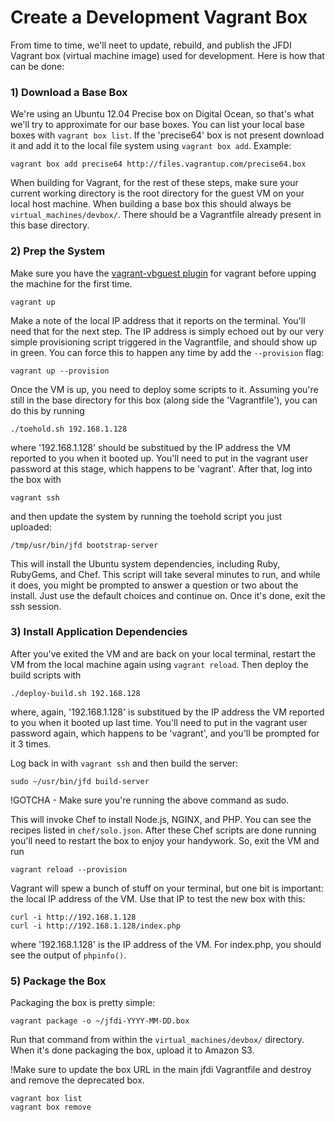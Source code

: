 Create a Development Vagrant Box
================================
From time to time, we'll neet to update, rebuild, and publish the JFDI Vagrant
box (virtual machine image) used for development.  Here is how that can be done:

### 1) Download a Base Box
We're using an Ubuntu 12.04 Precise box on Digital Ocean, so that's what we'll
try to approximate for our base boxes. You can list your local base boxes with
`vagrant box list`. If the 'precise64' box is not present download it and add
it to the local file system using `vagrant box add`. Example:

	vagrant box add precise64 http://files.vagrantup.com/precise64.box

When building for Vagrant, for the rest of these steps, make sure your current
working directory is the root directory for the guest VM on your local host
machine. When building a base box this should always be
`virtual_machines/devbox/`. There should be a Vagrantfile already present in
this base directory.

### 2) Prep the System
Make sure you have the [vagrant-vbguest
plugin](https://github.com/dotless-de/vagrant-vbguest) for vagrant before
upping the machine for the first time.

	vagrant up

Make a note of the local IP address that it reports on the terminal. You'll
need that for the next step. The IP address is simply echoed out by our very simple
provisioning script triggered in the Vagrantfile, and should show up in green.
You can force this to happen any time by add the `--provision` flag:

	vagrant up --provision

Once the VM is up, you need to deploy some scripts to it. Assuming you're still
in the base directory for this box (along side the 'Vagrantfile'), you can do
this by running

	./toehold.sh 192.168.1.128

where '192.168.1.128' should be substitued by the IP address the VM reported to
you when it booted up. You'll need to put in the vagrant user password at this
stage, which happens to be 'vagrant'. After that, log into the box with

	vagrant ssh

and then update the system by running the toehold script you just uploaded:

	/tmp/usr/bin/jfd bootstrap-server

This will install the Ubuntu system dependencies, including Ruby, RubyGems, and
Chef. This script will take several minutes to run, and while it does, you
might be prompted to answer a question or two about the install. Just use the
default choices and continue on. Once it's done, exit the ssh session.


### 3) Install Application Dependencies
After you've exited the VM and are back on your local terminal, restart the VM
from the local machine again using `vagrant reload`. Then deploy the build
scripts with

	./deploy-build.sh 192.168.128

where, again, '192.168.1.128' is substitued by the IP address the VM reported
to you when it booted up last time. You'll need to put in the vagrant user
password again, which happens to be 'vagrant', and you'll be prompted for it 3
times.

Log back in with `vagrant ssh` and then build the server:

	sudo ~/usr/bin/jfd build-server

!GOTCHA - Make sure you're running the above command as sudo.

This will invoke Chef to install Node.js, NGINX, and PHP. You can see the
recipes listed in `chef/solo.json`. After these Chef scripts are done running
you'll need to restart the box to enjoy your handywork. So, exit the VM and run

	vagrant reload --provision

Vagrant will spew a bunch of stuff on your terminal, but one bit is important:
the local IP address of the VM. Use that IP to test the new box with this:

	curl -i http://192.168.1.128
	curl -i http://192.168.1.128/index.php

where '192.168.1.128' is the IP address of the VM. For index.php, you should
see the output of `phpinfo()`.


### 5) Package the Box
Packaging the box is pretty simple:

	vagrant package -o ~/jfdi-YYYY-MM-DD.box

Run that command from within the `virtual_machines/devbox/` directory.
When it's done packaging the box, upload it to Amazon S3.

!Make sure to update the box URL in the main jfdi Vagrantfile and destroy and remove
the deprecated box.

	vagrant box list
	vagrant box remove

